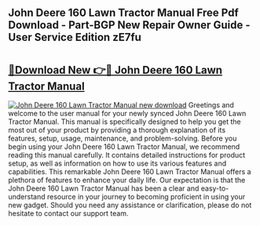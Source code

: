 ## John Deere 160 Lawn Tractor Manual Free Pdf Download - Part-BGP New Repair Owner Guide - User Service Edition zE7fu

# <h2><a href="http://bc9146.oget.top/?id=John+Deere+160+Lawn+Tractor+Manual">🔗Download New 👉🔴 John Deere 160 Lawn Tractor Manual</a></h2>

[![John Deere 160 Lawn Tractor Manual new download](https://i.imgur.com/5g1atiW.png)](http://bc9146.oget.top/?id=John+Deere+160+Lawn+Tractor+Manual)
Greetings and welcome to the user manual for your newly synced John Deere 160 Lawn Tractor Manual. This manual is specifically designed to help you get the most out of your product by providing a thorough explanation of its features, setup, usage, maintenance, and problem-solving. Before you begin using your John Deere 160 Lawn Tractor Manual, we recommend reading this manual carefully. It contains detailed instructions for product setup, as well as information on how to use its various features and capabilities. This remarkable John Deere 160 Lawn Tractor Manual offers a plethora of features to enhance your daily life. Our expectation is that the John Deere 160 Lawn Tractor Manual has been a clear and easy-to-understand resource in your journey to becoming proficient in using your new gadget. Should you need any assistance or clarification, please do not hesitate to contact our support team.

